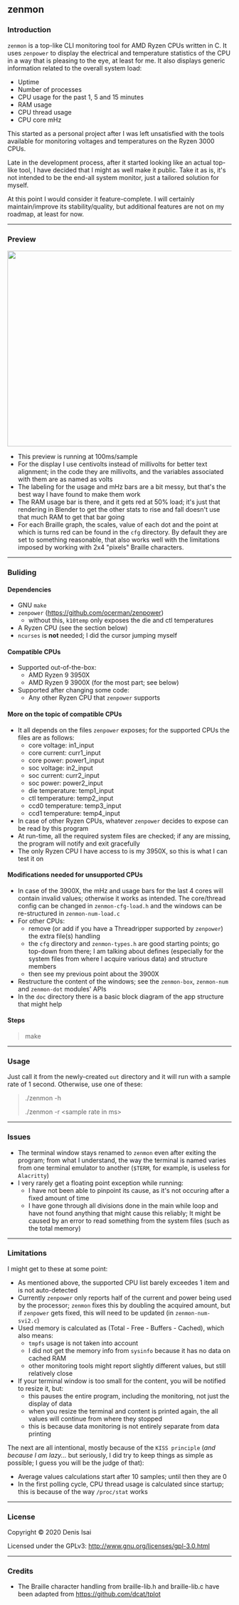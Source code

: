 ## zenmon

### Introduction
`zenmon` is a top-like CLI monitoring tool for AMD Ryzen CPUs written in C. It uses `zenpower` to display the electrical and temperature statistics of the CPU in a way that is pleasing to the eye, at least for me. It also displays generic information related to the overall system load:
* Uptime
* Number of processes
* CPU usage for the past 1, 5 and 15 minutes
* RAM usage
* CPU thread usage
* CPU core mHz

This started as a personal project after I was left unsatisfied with the tools available for monitoring voltages and temperatures on the Ryzen 3000 CPUs.

Late in the development process, after it started looking like an actual top-like tool, I have decided that I might as well make it public. Take it as is, it's not intended to be the end-all system monitor, just a tailored solution for myself.

At this point I would consider it feature-complete. I will certainly maintain/improve its stability/quality, but additional features are not on my roadmap, at least for now.

---
### Preview
<p align="center">
<img src=./res/zenmon.gif width="800" height="440">
</p>

* This preview is running at 100ms/sample
* For the display I use centivolts instead of millivolts for better text alignment; in the code they are millivolts, and the variables associated with them are as named as volts
* The labeling for the usage and mHz bars are a bit messy, but that's the best way I have found to make them work
* The RAM usage bar is there, and it gets red at 50% load; it's just that rendering in Blender to get the other stats to rise and fall doesn't use that much RAM to get that bar going
* For each Braille graph, the scales, value of each dot and the point at which is turns red can be found in the `cfg` directory. By default they are set to something reasonable, that also works well with the limitations imposed by working with 2x4 "pixels" Braille characters.

---
### Buliding
#### Dependencies
* GNU `make`
* `zenpower` (https://github.com/ocerman/zenpower)
    * without this, `k10temp` only exposes the die and ctl temperatures
* A Ryzen CPU (see the section below)
* `ncurses` is **not** needed; I did the cursor jumping myself

#### Compatible CPUs
* Supported out-of-the-box:
    * AMD Ryzen 9 3950X
    * AMD Ryzen 9 3900X (for the most part; see below)
* Supported after changing some code:
    * Any other Ryzen CPU that `zenpower` supports

#### More on the topic of compatible CPUs
* It all depends on the files `zenpower` exposes; for the supported CPUs the files are as follows:
    * core voltage: in1_input
    * core current: curr1_input
    * core power: power1_input
    * soc voltage: in2_input
    * soc current: curr2_input
    * soc power: power2_input
    * die temperature: temp1_input
    * ctl temperature: temp2_input
    * ccd0 temperature: temp3_input
    * ccd1 temperature: temp4_input
* In case of other Ryzen CPUs, whatever `zenpower` decides to expose can be read by this program
* At run-time, all the required system files are checked; if any are missing, the program will notify and exit gracefully
* The only Ryzen CPU I have access to is my 3950X, so this is what I can test it on

#### Modifications needed for unsupported CPUs
* In case of the 3900X, the mHz and usage bars for the last 4 cores will contain invalid values; otherwise it works as intended. The core/thread config can be changed in `zenmon-cfg-load.h` and the windows can be re-structured in `zenmon-num-load.c`
* For other CPUs:
    * remove (or add if you have a Threadripper supported by `zenpower`) the extra file(s) handling
    * the `cfg` directory and `zenmon-types.h` are good starting points; go top-down from there; I am talking about defines (especially for the system files from where I acquire various data) and structure members
    * then see my previous point about the 3900X
* Restructure the content of the windows; see the `zenmon-box`, `zenmon-num` and `zenmon-dot` modules' APIs
* In the `doc` directory there is a basic block diagram of the app structure that might help

#### Steps
> make

---
### Usage
Just call it from the newly-created `out` directory and it will run with a sample rate of 1 second. Otherwise, use one of these:
> ./zenmon -h
>
> ./zenmon -r \<sample rate in ms\>

---
### Issues
* The terminal window stays renamed to `zenmon` even after exiting the program; from what I understand, the way the terminal is named varies from one terminal emulator to another (`$TERM`, for example, is useless for `Alacritty`)
* I very rarely get a floating point exception while running:
    * I have not been able to pinpoint its cause, as it's not occuring after a fixed amount of time
    * I have gone through all divisions done in the main while loop and have not found anything that might cause this reliably; It might be caused by an error to read something from the system files (such as the total memory)

---
### Limitations
I might get to these at some point:
* As mentioned above, the supported CPU list barely exceedes 1 item and is not auto-detected
* Currently `zenpower` only reports half of the current and power being used by the processor; `zenmon` fixes this by doubling the acquired amount, but if `zenpower` gets fixed, this will need to be updated (in `zenmon-num-svi2.c`)
* Used memory is calculated as (Total - Free - Buffers - Cached), which also means:
    * `tmpfs` usage is not taken into account
    * I did not get the memory info from `sysinfo` because it has no data on cached RAM
    * other monitoring tools might report slightly different values, but still relatively close
* If your terminal window is too small for the content, you will be notified to resize it, but:
    * this pauses the entire program, including the monitoring, not just the display of data
    * when you resize the terminal and content is printed again, the all values will continue from where they stopped
    * this is because data monitoring is not entirely separate from data printing

The next are all intentional, mostly because of the `KISS principle` (_and because I am lazy..._ but seriously, I did try to keep things as simple as possible; I guess you will be the judge of that):
* Average values calculations start after 10 samples; until then they are 0
* In the first polling cycle, CPU thread usage is calculated since startup; this is because of the way `/proc/stat` works

---
### License
Copyright © 2020 Denis Isai

Licensed under the GPLv3: http://www.gnu.org/licenses/gpl-3.0.html

---
### Credits
* The Braille character handling from braille-lib.h and braille-lib.c have been adapted from https://github.com/dcat/tplot
